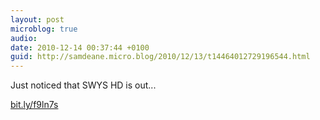 ```yaml
---
layout: post
microblog: true
audio: 
date: 2010-12-14 00:37:44 +0100
guid: http://samdeane.micro.blog/2010/12/13/t14464012729196544.html
---
```

Just noticed that SWYS HD is out...

[bit.ly/f9ln7s](http://bit.ly/f9ln7s)
